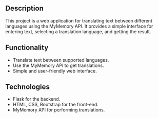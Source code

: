 ## Description
This project is a web application for translating text between different languages using the MyMemory API. It provides a simple interface for entering text, selecting a translation language, and getting the result.

## Functionality
- Translate text between supported languages.
- Use the MyMemory API to get translations.
- Simple and user-friendly web interface.

## Technologies
- Flask for the backend.
- HTML, CSS, Bootstrap for the front-end.
- MyMemory API for performing translations.